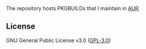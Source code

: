 The repository hosts PKGBUILDs that I maintain in [AUR](https://wiki.archlinux.org/title/Arch_User_Repository).

## License

GNU General Public License v3.0 ([GPL-3.0](https://www.gnu.org/licenses/gpl-3.0.txt))
